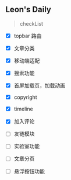 ## Leon's Daily
> checkList

* [x] topbar 路由
* [x] 文章分类
* [x] 移动端适配
* [x] 搜索功能
* [x] 首屏加载页，加载动画
* [x] copyright
* [x] timeline
* [x] 加入评论
* [ ] 友链模块
* [ ] 实验室功能
* [ ] 文章分页
* [ ] 悬浮按钮功能


